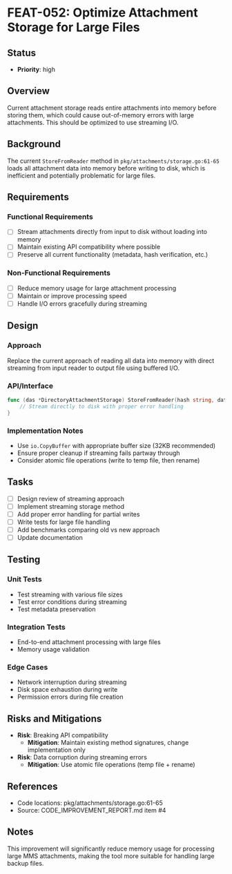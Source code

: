 # FEAT-052: Optimize Attachment Storage for Large Files

## Status
- **Priority**: high

## Overview
Current attachment storage reads entire attachments into memory before storing them, which could cause out-of-memory errors with large attachments. This should be optimized to use streaming I/O.

## Background
The current `StoreFromReader` method in `pkg/attachments/storage.go:61-65` loads all attachment data into memory before writing to disk, which is inefficient and potentially problematic for large files.

## Requirements
### Functional Requirements
- [ ] Stream attachments directly from input to disk without loading into memory
- [ ] Maintain existing API compatibility where possible
- [ ] Preserve all current functionality (metadata, hash verification, etc.)

### Non-Functional Requirements
- [ ] Reduce memory usage for large attachment processing
- [ ] Maintain or improve processing speed
- [ ] Handle I/O errors gracefully during streaming

## Design
### Approach
Replace the current approach of reading all data into memory with direct streaming from input reader to output file using buffered I/O.

### API/Interface
```go
func (das *DirectoryAttachmentStorage) StoreFromReader(hash string, data io.Reader, metadata AttachmentInfo) error {
    // Stream directly to disk with proper error handling
}
```

### Implementation Notes
- Use `io.CopyBuffer` with appropriate buffer size (32KB recommended)
- Ensure proper cleanup if streaming fails partway through
- Consider atomic file operations (write to temp file, then rename)

## Tasks
- [ ] Design review of streaming approach
- [ ] Implement streaming storage method
- [ ] Add proper error handling for partial writes
- [ ] Write tests for large file handling
- [ ] Add benchmarks comparing old vs new approach
- [ ] Update documentation

## Testing
### Unit Tests
- Test streaming with various file sizes
- Test error conditions during streaming
- Test metadata preservation

### Integration Tests
- End-to-end attachment processing with large files
- Memory usage validation

### Edge Cases
- Network interruption during streaming
- Disk space exhaustion during write
- Permission errors during file creation

## Risks and Mitigations
- **Risk**: Breaking API compatibility
  - **Mitigation**: Maintain existing method signatures, change implementation only
- **Risk**: Data corruption during streaming errors
  - **Mitigation**: Use atomic file operations (temp file + rename)

## References
- Code locations: pkg/attachments/storage.go:61-65
- Source: CODE_IMPROVEMENT_REPORT.md item #4

## Notes
This improvement will significantly reduce memory usage for processing large MMS attachments, making the tool more suitable for handling large backup files.